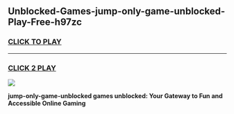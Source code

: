 
## Unblocked-Games-jump-only-game-unblocked-Play-Free-h97zc
<h3>
<a href="https://premium76.site?title=jump-only-game-unblocked&ref=19M">CLICK TO PLAY</a></h3>
<hr>

<h3>
<a href="https://premium76.site?title=jump-only-game-unblocked&ref=19M">CLICK 2 PLAY</a>
  
</h3>

<a href="https://premium76.site?title=jump-only-game-unblocked&ref=19M"><img src="https://clearcache.store/games.png"></a>


**jump-only-game-unblocked games unblocked: Your Gateway to Fun and Accessible Online Gaming**
